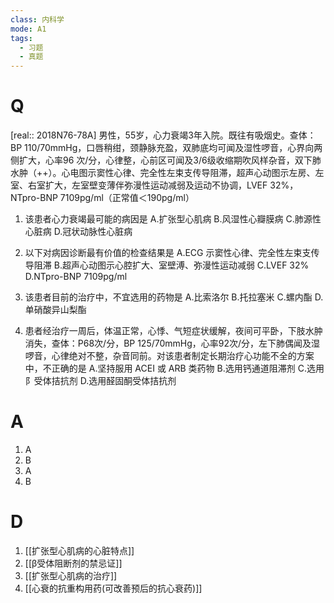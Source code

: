 ```yaml
---
class: 内科学
mode: A1
tags:
  - 习题
  - 真题
---
```


# Q
[real:: 2018N76-78A]  男性，55岁，心力衰竭3年入院。既往有吸烟史。查体：BP 110/70mmHg，口唇稍绀，颈静脉充盈，双肺底均可闻及湿性啰音，心界向两侧扩大，心率96 次/分，心律整，心前区可闻及3/6级收缩期吹风样杂音，双下肺水肿（++）。心电图示窦性心律、完全性左束支传导阻滞，超声心动图示左房、左室、右室扩大，左室壁变薄伴弥漫性运动减弱及运动不协调，LVEF 32%，NTpro-BNP 7109pg/ml（正常值＜190pg/ml）

1. 该患者心力衰竭最可能的病因是
A.扩张型心肌病
B.风湿性心瓣膜病
C.肺源性心脏病
D.冠状动脉性心脏病

2. 以下对病因诊断最有价值的检查结果是
A.ECG 示窦性心律、完全性左束支传导阻滞
B.超声心动图示心腔扩大、室壁溥、弥漫性运动减弱
C.LVEF 32%
D.NTpro-BNP 7109pg/ml

3. 该患者目前的治疗中，不宜选用的药物是
A.比索洛尔
B.托拉塞米
C.螺内酯
D.单硝酸异山梨酯

4. 患者经治疗一周后，体温正常，心悸、气短症状缓解，夜间可平卧，下肢水肿消失，查体：P68次/分，BP 125/70mmHg，心率92次/分，左下肺偶闻及湿啰音，心律绝对不整，杂音同前。对该患者制定长期治疗心功能不全的方案中，不正确的是
A.坚持服用 ACEI 或 ARB 类药物
B.选用钙通道阻滞剂
C.选用阝受体拮抗剂
D.选用醛固酮受体拮抗剂
# A
1. A
2. B
3. A
4. B

# D
1. [[扩张型心肌病的心脏特点]]
2. [[β受体阻断剂的禁忌证]]
3. [[扩张型心肌病的治疗]]
4. [[心衰的抗重构用药(可改善预后的抗心衰药)]]